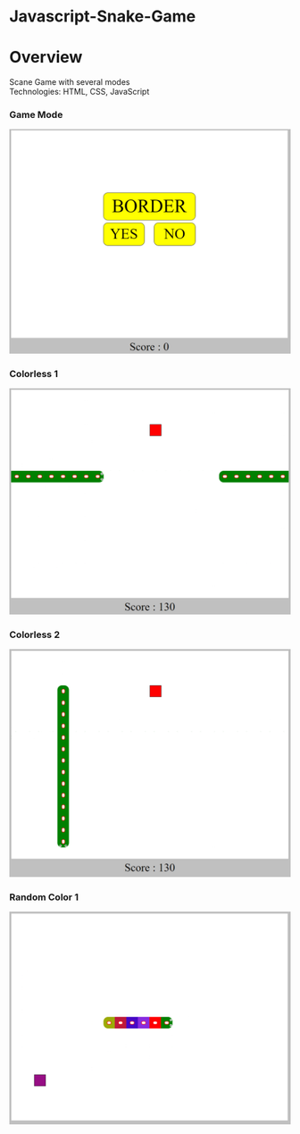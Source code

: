 # Javascript-Snake-Game

# Overview
Scane Game with several modes <br/>
Technologies: HTML, CSS, JavaScript
### Game Mode
![](images/Capture.PNG)
### Colorless 1
![](images/Capture1.PNG)
### Colorless 2
![](images/Capture3.PNG)
### Random Color 1
![](images/Capture4.PNG)
 
